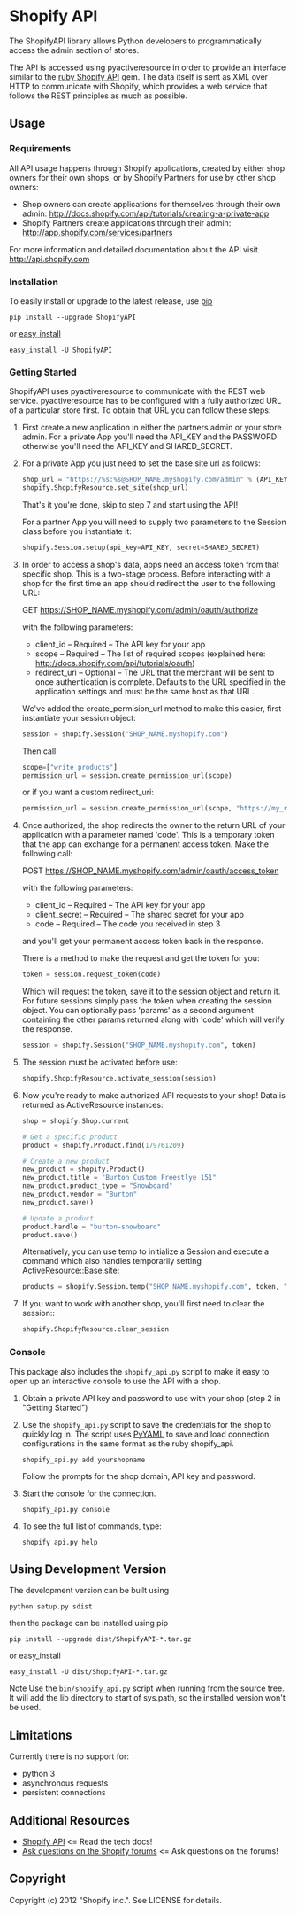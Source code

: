# Shopify API

The ShopifyAPI library allows Python developers to programmatically
access the admin section of stores.

The API is accessed using pyactiveresource in order to provide an
interface similar to the
[ruby Shopify API](https://github.com/shopify/shopify_api) gem.
The data itself is sent as XML over HTTP to communicate with Shopify,
which provides a web service that follows the REST principles as
much as possible.

## Usage

### Requirements

All API usage happens through Shopify applications, created by
either shop owners for their own shops, or by Shopify Partners for
use by other shop owners:

* Shop owners can create applications for themselves through their
own admin: <http://docs.shopify.com/api/tutorials/creating-a-private-app>
* Shopify Partners create applications through their admin:
  <http://app.shopify.com/services/partners>

For more information and detailed documentation about the API visit
<http://api.shopify.com>

### Installation

To easily install or upgrade to the latest release, use
[pip](http://www.pip-installer.org/)

```shell
pip install --upgrade ShopifyAPI
```

or [easy_install](http://packages.python.org/distribute/easy_install.html)

```shell
easy_install -U ShopifyAPI
```

### Getting Started

ShopifyAPI uses pyactiveresource to communicate with the REST web
service. pyactiveresource has to be configured with a fully authorized
URL of a particular store first. To obtain that URL you can follow
these steps:

1.  First create a new application in either the partners admin or
    your store admin. For a private App you'll need the API_KEY and
    the PASSWORD otherwise you'll need the API_KEY and SHARED_SECRET.

2. For a private App you just need to set the base site url as
    follows:

    ```python
    shop_url = "https://%s:%s@SHOP_NAME.myshopify.com/admin" % (API_KEY, PASSWORD)
    shopify.ShopifyResource.set_site(shop_url)
    ```

    That's it you're done, skip to step 7 and start using the API!

    For a partner App you will need to supply two parameters to the
    Session class before you instantiate it:

    ```python
    shopify.Session.setup(api_key=API_KEY, secret=SHARED_SECRET)
    ```

3.  In order to access a shop's data, apps need an access token from that
    specific shop. This is a two-stage process. Before interacting with
    a shop for the first time an app should redirect the user to the
    following URL:

     GET https://SHOP_NAME.myshopify.com/admin/oauth/authorize

    with the following parameters:

     * client_id – Required – The API key for your app
     * scope – Required – The list of required scopes (explained here:
     http://docs.shopify.com/api/tutorials/oauth)
     * redirect_uri – Optional – The URL that the merchant will be sent to
     once authentication is complete. Defaults to the URL specified in the
     application settings and must be the same host as that URL.

    We've added the create_permision_url method to make this easier, first
    instantiate your session object:

    ```python
    session = shopify.Session("SHOP_NAME.myshopify.com")
    ```

    Then call:

     ```python
     scope=["write_products"]
     permission_url = session.create_permission_url(scope)
     ```

    or if you want a custom redirect_uri:

    ```python
    permission_url = session.create_permission_url(scope, "https://my_redirect_uri.com")
     ```

4. Once authorized, the shop redirects the owner to the return URL of your
   application with a parameter named 'code'. This is a temporary token
   that the app can exchange for a permanent access token. Make the following call:

    POST https://SHOP_NAME.myshopify.com/admin/oauth/access_token

   with the following parameters:

    * client_id – Required – The API key for your app
    * client_secret – Required – The shared secret for your app
    * code – Required – The code you received in step 3

   and you'll get your permanent access token back in the response.

   There is a method to make the request and get the token for you:

     ```python
     token = session.request_token(code)
     ```

    Which will request the token, save it to the session object
    and return it. For future sessions simply pass the token when
    creating the session object. You can optionally pass 'params'
    as a second argument containing the other params returned along
    with 'code' which will verify the response.

    ```python
    session = shopify.Session("SHOP_NAME.myshopify.com", token)
    ```


5.  The session must be activated before use:

    ```python
    shopify.ShopifyResource.activate_session(session)
    ```

6.  Now you're ready to make authorized API requests to your shop!
    Data is returned as ActiveResource instances:

    ```python
    shop = shopify.Shop.current

    # Get a specific product
    product = shopify.Product.find(179761209)

    # Create a new product
    new_product = shopify.Product()
    new_product.title = "Burton Custom Freestlye 151"
    new_product.product_type = "Snowboard"
    new_product.vendor = "Burton"
    new_product.save()

    # Update a product
    product.handle = "burton-snowboard"
    product.save()
    ```

    Alternatively, you can use temp to initialize a Session and execute a command which also handles temporarily setting ActiveResource::Base.site:

     ```python
     products = shopify.Session.temp("SHOP_NAME.myshopify.com", token, "shopify.Product.find()")
     ```

7.  If you want to work with another shop, you'll first need to clear the session::

     ```python
     shopify.ShopifyResource.clear_session
     ```

### Console

This package also includes the `shopify_api.py` script to make it easy to
open up an interactive console to use the API with a shop.

1.  Obtain a private API key and password to use with your shop
    (step 2 in "Getting Started")

2.  Use the `shopify_api.py` script to save the credentials for the
    shop to quickly log in. The script uses [PyYAML](http://pyyaml.org/) to save
    and load connection configurations in the same format as the ruby
    shopify\_api.

    ```shell
    shopify_api.py add yourshopname
    ```

    Follow the prompts for the shop domain, API key and password.

3.  Start the console for the connection.

    ```shell
    shopify_api.py console
    ```

4.  To see the full list of commands, type:

    ```shell
    shopify_api.py help
    ```

## Using Development Version

The development version can be built using

```shell
python setup.py sdist
```

then the package can be installed using pip

```shell
pip install --upgrade dist/ShopifyAPI-*.tar.gz
```

or easy_install

```shell
easy_install -U dist/ShopifyAPI-*.tar.gz
```

Note Use the `bin/shopify_api.py` script when running from the source tree.
It will add the lib directory to start of sys.path, so the installed
version won't be used.

## Limitations

Currently there is no support for:

* python 3
* asynchronous requests
* persistent connections

## Additional Resources

* [Shopify API](http://api.shopify.com) <= Read the tech docs!
* [Ask questions on the Shopify forums](http://ecommerce.shopify.com/c/shopify-apis-and-technology) <= Ask questions on the forums!

## Copyright

Copyright (c) 2012 "Shopify inc.". See LICENSE for details.
